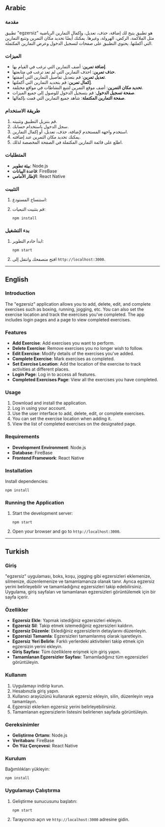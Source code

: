 ## Arabic

### مقدمة
تطبيق "egzersiz" هو تطبيق يتيح لك إضافة، حذف، تعديل، وإكمال التمارين الرياضية مثل الملاكمة، الركض، الهرولة، وغيرها. يمكنك أيضًا تحديد مكان التمرين وتتبع التمارين التي أكملتها. يحتوي التطبيق على صفحات لتسجيل الدخول وعرض التمارين المكتملة.

### الميزات
- **إضافة تمرين**: أضف التمارين التي ترغب في القيام بها.
- **حذف تمرين**: احذف التمارين التي لم تعد ترغب في متابعتها.
- **تعديل تمرين**: قم بتعديل تفاصيل التمارين التي أضفتها.
- **إكمال تمرين**: قم بتحديد التمارين التي أكملتها.
- **تحديد مكان التمرين**: أضف موقع التمرين لتتبع النشاطات في مواقع مختلفة.
- **صفحة تسجيل الدخول**: قم بتسجيل الدخول للوصول إلى جميع الميزات.
- **صفحة التمارين المكتملة**: شاهد جميع التمارين التي قمت بإكمالها.

### طريقة الاستخدام
1. قم بتنزيل التطبيق وتثبيته.
2. سجل الدخول باستخدام حسابك.
3. استخدم واجهة المستخدم لإضافة، حذف، تعديل، أو إكمال التمارين.
4. يمكنك تحديد مكان التمرين عند إضافته.
5. اطلع على قائمة التمارين المكتملة في الصفحة المخصصة لذلك.

### المتطلبات
- **بيئة تطوير**: Node.js
- **قاعدة البيانات**: FireBase
- **الإطار الأمامي**: React Native

### التثبيت
1. استنساخ المستودع:
   
  
3. قم بتثبيت التبعيات:
   ```
   npm install
   ```

### بدء التشغيل
1. ابدأ خادم التطوير:
   ```
   npm start
   ```
2. افتح متصفحك وانتقل إلى `http://localhost:3000`.

---

## English

### Introduction
The "egzersiz" application allows you to add, delete, edit, and complete exercises such as boxing, running, jogging, etc. You can also set the exercise location and track the exercises you've completed. The app includes login pages and a page to view completed exercises.

### Features
- **Add Exercise**: Add exercises you want to perform.
- **Delete Exercise**: Remove exercises you no longer wish to follow.
- **Edit Exercise**: Modify details of the exercises you've added.
- **Complete Exercise**: Mark exercises as completed.
- **Set Exercise Location**: Add the location of the exercise to track activities at different places.
- **Login Page**: Log in to access all features.
- **Completed Exercises Page**: View all the exercises you have completed.

### Usage
1. Download and install the application.
2. Log in using your account.
3. Use the user interface to add, delete, edit, or complete exercises.
4. You can set the exercise location when adding it.
5. View the list of completed exercises on the designated page.

### Requirements
- **Development Environment**: Node.js
- **Database**: FireBase
- **Frontend Framework**: React Native

### Installation

Install dependencies:
   ```
   npm install
   ```

### Running the Application
1. Start the development server:
   ```
   npm start
   ```
2. Open your browser and go to `http://localhost:3000`.

---

## Turkish

### Giriş
"egzersiz" uygulaması, boks, koşu, jogging gibi egzersizleri eklemenize, silmenize, düzenlemenize ve tamamlamanıza olanak tanır. Ayrıca egzersiz yerini belirleyebilir ve tamamladığınız egzersizleri takip edebilirsiniz. Uygulama, giriş sayfaları ve tamamlanan egzersizleri görüntülemek için bir sayfa içerir.

### Özellikler
- **Egzersiz Ekle**: Yapmak istediğiniz egzersizleri ekleyin.
- **Egzersiz Sil**: Takip etmek istemediğiniz egzersizleri kaldırın.
- **Egzersiz Düzenle**: Eklediğiniz egzersizlerin detaylarını düzenleyin.
- **Egzersizi Tamamla**: Egzersizleri tamamlanmış olarak işaretleyin.
- **Egzersiz Yeri Belirle**: Farklı yerlerdeki aktiviteleri takip etmek için egzersizin yerini ekleyin.
- **Giriş Sayfası**: Tüm özelliklere erişmek için giriş yapın.
- **Tamamlanan Egzersizler Sayfası**: Tamamladığınız tüm egzersizleri görüntüleyin.

### Kullanım
1. Uygulamayı indirip kurun.
2. Hesabınızla giriş yapın.
3. Kullanıcı arayüzünü kullanarak egzersiz ekleyin, silin, düzenleyin veya tamamlayın.
4. Egzersizi eklerken egzersiz yerini belirleyebilirsiniz.
5. Tamamlanan egzersizlerin listesini belirlenen sayfada görüntüleyin.

### Gereksinimler
- **Geliştirme Ortamı**: Node.js
- **Veritabanı**: FireBase
- **Ön Yüz Çerçevesi**: React Native

### Kurulum

 Bağımlılıkları yükleyin:
   ```
   npm install
   ```

### Uygulamayı Çalıştırma
1. Geliştirme sunucusunu başlatın:
   ```
   npm start
   ```
2. Tarayıcınızı açın ve `http://localhost:3000` adresine gidin.
